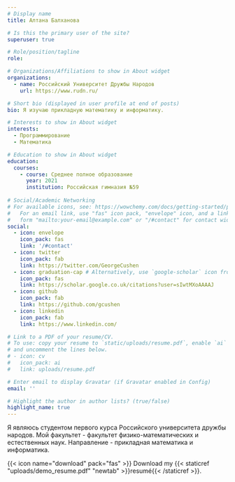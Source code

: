 ```yaml
---
# Display name
title: Алтана Балханова

# Is this the primary user of the site?
superuser: true

# Role/position/tagline
role: 

# Organizations/Affiliations to show in About widget
organizations:
  - name: Российский Университет Дружбы Народов
    url: https://www.rudn.ru/

# Short bio (displayed in user profile at end of posts)
bio: Я изучаю прикладную математику и информатику.

# Interests to show in About widget
interests:
  - Программирование
  - Математика

# Education to show in About widget
education:
  courses:
    - course: Среднее полное образование
      year: 2021
      institution: Российская гимназия №59
      
# Social/Academic Networking
# For available icons, see: https://wowchemy.com/docs/getting-started/page-builder/#icons
#   For an email link, use "fas" icon pack, "envelope" icon, and a link in the
#   form "mailto:your-email@example.com" or "/#contact" for contact widget.
social:
  - icon: envelope
    icon_pack: fas
    link: '/#contact'
  - icon: twitter
    icon_pack: fab
    link: https://twitter.com/GeorgeCushen
  - icon: graduation-cap # Alternatively, use `google-scholar` icon from `ai` icon pack
    icon_pack: fas
    link: https://scholar.google.co.uk/citations?user=sIwtMXoAAAAJ
  - icon: github
    icon_pack: fab
    link: https://github.com/gcushen
  - icon: linkedin
    icon_pack: fab
    link: https://www.linkedin.com/

# Link to a PDF of your resume/CV.
# To use: copy your resume to `static/uploads/resume.pdf`, enable `ai` icons in `params.toml`,
# and uncomment the lines below.
# - icon: cv
#   icon_pack: ai
#   link: uploads/resume.pdf

# Enter email to display Gravatar (if Gravatar enabled in Config)
email: ''

# Highlight the author in author lists? (true/false)
highlight_name: true
---
```


Я являюсь студентом первого курса Российского университета дружбы народов. Мой факультет - факультет физико-математических и естественных наук. Направление - прикладная математика и информатика.

{{< icon name="download" pack="fas" >}} Download my {{< staticref "uploads/demo_resume.pdf" "newtab" >}}resumé{{< /staticref >}}.
